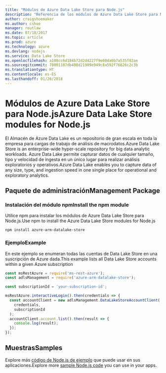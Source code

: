 ```yaml
---
title: "Módulos de Azure Data Lake Store para Node.js"
description: "Referencia de los módulos de Azure Data Lake Store para Node.js"
author: craigshoemaker
ms.author: cshoe
manager: routlaw
ms.date: 07/18/2017
ms.topic: article
ms.prod: azure
ms.technology: azure
ms.devlang: nodejs
ms.service: Data Lake Store
ms.openlocfilehash: a108cc6d184b72d2d4227f9e60da6b7a535f92ae
ms.sourcegitcommit: 78001187db408d21909e949c8a592f76626c2c3b
ms.translationtype: HT
ms.contentlocale: es-ES
ms.lasthandoff: 01/26/2018
---
```

# <a name="azure-data-lake-store-modules-for-nodejs"></a><span data-ttu-id="f6526-103">Módulos de Azure Data Lake Store para Node.js</span><span class="sxs-lookup"><span data-stu-id="f6526-103">Azure Data Lake Store modules for Node.js</span></span>

<span data-ttu-id="f6526-104">El Almacén de Azure Data Lake es un repositorio de gran escala en toda la empresa para cargas de trabajo de análisis de macrodatos.</span><span class="sxs-lookup"><span data-stu-id="f6526-104">Azure Data Lake Store is an enterprise-wide hyper-scale repository for big data analytic workloads.</span></span> <span data-ttu-id="f6526-105">Azure Data Lake permite capturar datos de cualquier tamaño, tipo y velocidad de ingesta en un único lugar para realizar análisis exploratorios y operativos.</span><span class="sxs-lookup"><span data-stu-id="f6526-105">Azure Data Lake enables you to capture data of any size, type, and ingestion speed in one single place for operational and exploratory analytics.</span></span>

## <a name="management-package"></a><span data-ttu-id="f6526-106">Paquete de administración</span><span class="sxs-lookup"><span data-stu-id="f6526-106">Management Package</span></span>

### <a name="install-the-npm-module"></a><span data-ttu-id="f6526-107">Instalación del módulo npm</span><span class="sxs-lookup"><span data-stu-id="f6526-107">Install the npm module</span></span>

<span data-ttu-id="f6526-108">Utilice npm para instalar los módulos de Azure Data Lake Store para Node.js.</span><span class="sxs-lookup"><span data-stu-id="f6526-108">Use npm to install the Azure Data Lake Store modules for Node.js</span></span>

```bash
npm install azure-arm-datalake-store
```

### <a name="example"></a><span data-ttu-id="f6526-109">Ejemplo</span><span class="sxs-lookup"><span data-stu-id="f6526-109">Example</span></span>

<span data-ttu-id="f6526-110">En este ejemplo se enumeran todas las cuentas de Data Lake Store en una suscripción de Azure dada.</span><span class="sxs-lookup"><span data-stu-id="f6526-110">This example lists all Data Lake Store accounts within a given Azure subscription</span></span>

```javascript
const msRestAzure = require('ms-rest-azure');
const adlsManagement = require('azure-arm-datalake-store');

const subscriptionId = 'your-subscription-id';

msRestAzure.interactiveLogin().then(credentials => {
  const accountClient = new adlsManagement.DataLakeStoreAccountClient(
    credentials,
    subscriptionId
  );
  accountClient.account.list().then(result => {
    console.log(result);
  });
});
```

## <a name="samples"></a><span data-ttu-id="f6526-111">Muestras</span><span class="sxs-lookup"><span data-stu-id="f6526-111">Samples</span></span>

<span data-ttu-id="f6526-112">Explore más [código de Node.js de ejemplo](https://azure.microsoft.com/resources/samples/?platform=nodejs) que puede usar en sus aplicaciones.</span><span class="sxs-lookup"><span data-stu-id="f6526-112">Explore more [sample Node.js code](https://azure.microsoft.com/resources/samples/?platform=nodejs) you can use in your apps.</span></span>
